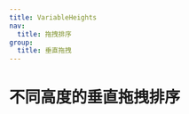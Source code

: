 ```yaml
---
title: VariableHeights
nav:
  title: 拖拽排序
group:
  title: 垂直拖拽
---
```


# 不同高度的垂直拖拽排序

<code src='./VariableHeights.tsx'></code>
